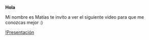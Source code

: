 **Hola**

Mi nombre es Matías te invito a ver el siguiente video para que me conozcas mejor :)

[!Presentación](https://www.youtube.com/watch?v=ljwfiwztIQI)
